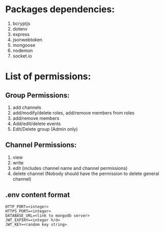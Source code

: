 # Packages dependencies:
1. bcryptjs
2. dotenv
3. express
4. jsonwebtoken
5. mongoose
6. nodemon
7. socket.io

# List of permissions:

## Group Permissions:

1. add channels
2. add/modify/delete roles, add/remove members from roles
3. add/remove members
4. Add/edit/delete events
5. Edit/Delete group (Admin only)

## Channel Permissions:

1. view
2. write
3. edit (includes channel name and channel permissions)
4. delete channel (Nobody should have the permission to delete general channel)

## .env content format
```
HTTP_PORT=<integer>
HTTPS_PORT=<integer>
DATABASE_URL=<link to mongodb server>
JWT_EXPIRY=<integer h/d>
JWT_KEY=<random key string>
```
